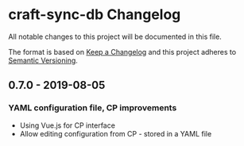 # craft-sync-db Changelog

All notable changes to this project will be documented in this file.

The format is based on [Keep a Changelog](http://keepachangelog.com/) and this project adheres to [Semantic Versioning](http://semver.org/).

## 0.7.0 - 2019-08-05
### YAML configuration file, CP improvements
- Using Vue.js for CP interface
- Allow editing configuration from CP - stored in a YAML file
